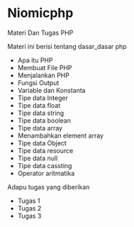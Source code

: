 # Niomicphp
Materi Dan Tugas PHP

Materi ini berisi tentang dasar_dasar php

- Apa itu PHP
- Membuat File PHP
- Menjalankan PHP
- Fungsi Output
- Variable dan Konstanta
- Tipe data Integer
- Tipe data float
- Tipe data string
- Tipe data boolean
- Tipe data array
- Menambahkan element array
- Tipe data Object
- Tipe data resource
- Tipe data null
- Tipe data cassting 
- Operator aritmatika


Adapu tugas yang diberikan
- Tugas 1
- Tugas 2
- Tugas 3

